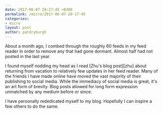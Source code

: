 ```yaml
---
date: 2017-06-07 20:17:45 +0300
permalink: /micro/2017-06-07-20-17-45
categories:
- micro
layout: post
author: patdryburgh
---
```


About a month ago, I combed through the roughly 60 feeds in my feed reader in order to remove any that had gone dormant. Almost half had not posted in the last year.

I found myself nodding my head as I read [Zhu's blog post][zhu] about returning from vacation to relatively few updates in her feed reader. Many of the friends I have made online have moved the vast majority of their publishing to social media. While the immediacy of social media is great, it's an art form of brevity. Blog posts allowed for long form expression unmatched by any medium before or since.

I have personally rededicated myself to my blog. Hopefully I can inspire a few others to do the same.
